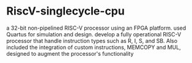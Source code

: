 # RiscV-singlecycle-cpu
a 32-bit non-pipelined RISC-V processor using an FPGA  platform. used Quartus for simulation and design. develop a fully operational RISC-V processor that handle  instruction types such as R, I, S, and SB.  Also included the integration of custom  instructions, MEMCOPY and MUL, designed to augment the processor's functionality
